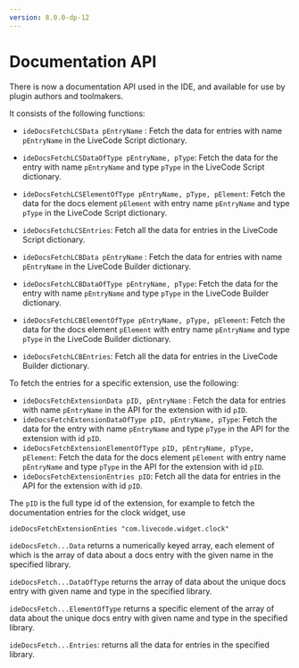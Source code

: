 ```yaml
---
version: 8.0.0-dp-12
---
```

# Documentation API

There is now a documentation API used in the IDE, and available for use by plugin authors
and toolmakers. 

It consists of the following functions:

* `ideDocsFetchLCSData pEntryName` : Fetch the data for entries with 
  name `pEntryName` in the LiveCode Script dictionary.
* `ideDocsFetchLCSDataOfType pEntryName, pType`: Fetch the data for the 
  entry with name `pEntryName` and type `pType` in the LiveCode Script 
  dictionary.
* `ideDocsFetchLCSElementOfType pEntryName, pType, pElement`: Fetch the 
  data for the docs element `pElement` with entry name `pEntryName` and 
  type `pType` in the LiveCode Script dictionary.
* `ideDocsFetchLCSEntries`: Fetch all the data for entries in the 
  LiveCode Script dictionary.

* `ideDocsFetchLCBData pEntryName` : Fetch the data for entries with 
  name `pEntryName` in the LiveCode Builder dictionary.
* `ideDocsFetchLCBDataOfType pEntryName, pType`: Fetch the data for the 
  entry with name `pEntryName` and type `pType` in the LiveCode Builder 
  dictionary.
* `ideDocsFetchLCBElementOfType pEntryName, pType, pElement`: Fetch the 
  data for the docs element `pElement` with entry name `pEntryName` and 
  type `pType` in the LiveCode Builder dictionary.
* `ideDocsFetchLCBEntries`: Fetch all the data for entries in the 
  LiveCode Builder dictionary.

To fetch the entries for a specific extension, use the following:

* `ideDocsFetchExtensionData pID, pEntryName` : Fetch the data for 
  entries with name `pEntryName` in the API for the extension with 
  id `pID`.
* `ideDocsFetchExtensionDataOfType pID, pEntryName, pType`: Fetch the 
  data for the entry with name `pEntryName` and type `pType` in the API 
  for the extension with id `pID`.
* `ideDocsFetchExtensionElementOfType pID, pEntryName, pType, pElement`: 
  Fetch the data for the docs element `pElement` with entry name 
  `pEntryName` and type `pType` in the API for the extension with id 
  `pID`.
* `ideDocsFetchExtensionEntries pID`: Fetch all the data for entries in 
  the API for the extension with id `pID`.

The `pID` is the full type id of the extension, for example to fetch the
documentation entries for the clock widget, use
	
	ideDocsFetchExtensionEnties "com.livecode.widget.clock"

`ideDocsFetch...Data` returns a numerically keyed array, each element of 
which is the array of data about a docs entry with the given name in the 
specified library.

`ideDocsFetch...DataOfType` returns the array of data about the unique 
docs entry with given name and type in the specified library.

`ideDocsFetch...ElementOfType` returns a specific element of the array 
of data about the unique docs entry with given name and type in the 
specified library.

`ideDocsFetch...Entries`: returns all the data for entries in the 
specified library.
